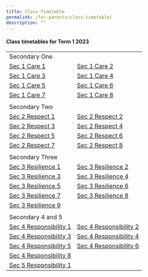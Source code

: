 ```yaml
---
title: Class Timetable
permalink: /for-parents/class-timetable/
description: ""
---
```

#### **Class timetables for Term 1  2023**
|  |  | 
| -------- | -------- | 
| Secondary One |  |
|  [Sec 1 Care 1](/files/Forparents/Timetable/timetable-sec1care1.pdf) | [Sec 1 Care 2](/files/Forparents/Timetable/timetable-sec1care2.pdf)  |
|  [Sec 1 Care 3](/files/Forparents/Timetable/timetable-sec1care3.pdf) | [Sec 1 Care 4](/files/Forparents/Timetable/timetable-sec1care4.pdf)  |
|  [Sec 1 Care 5](/files/Forparents/Timetable/timetable-sec1care5.pdf) | [Sec 1 Care 6](/files/Forparents/Timetable/timetable-sec1care6.pdf)  |
|  [Sec 1 Care 7](/files/Forparents/Timetable/timetable-sec1care7.pdf) | [Sec 1 Care 8](/files/Forparents/Timetable/timetable-sec1care8.pdf)  |
| | |
| Secondary Two  | |
| [Sec 2 Respect 1](/files/Forparents/Timetable/timetable-sec2respect1.pdf)| [Sec 2 Respect 2](/files/Forparents/Timetable/timetable-sec2respect2.pdf) |
| [Sec 2 Respect 3](/files/Forparents/Timetable/timetable-sec2respect3.pdf)| [Sec 2 Respect 4](/files/Forparents/Timetable/timetable-sec2respect4.pdf) |
| [Sec 2 Respect 5](/files/Forparents/Timetable/timetable-sec2respect5.pdf)| [Sec 2 Respect 6](/files/Forparents/Timetable/timetable-sec2respect6.pdf) |
| [Sec 2 Respect 7](/files/Forparents/Timetable/timetable-sec2respect7.pdf)| [Sec 2 Respect 8](/files/Forparents/Timetable/timetable-sec2respect8.pdf) |
| | |
| Secondary Three ||
| [Sec 3 Resilience 1](/files/Forparents/Timetable/timetable-sec3resilience1.pdf) | [Sec 3 Resilience 2](/files/Forparents/Timetable/timetable-sec3resilience2.pdf) |
| [Sec 3 Resilience 3](/files/Forparents/Timetable/timetable-sec3resilience3.pdf) | [Sec 3 Resilience 4](/files/Forparents/Timetable/timetable-sec3resilience4.pdf) |
| [Sec 3 Resilience 5](/files/Forparents/Timetable/timetable-sec3resilience5.pdf) | [Sec 3 Resilience 6](/files/Forparents/Timetable/timetable-sec3resilience6.pdf) |
| [Sec 3 Resilience 7](/files/Forparents/Timetable/timetable-sec3resilience7.pdf) | [Sec 3 Resilience 8](/files/Forparents/Timetable/timetable-sec3resilience8.pdf) |
| [Sec 3 Resilience 9](/files/Forparents/Timetable/timetable-sec3resilience9.pdf) |  |
|  | |
| Secondary 4 and 5 |  |
| [Sec 4 Responsibility 1](/files/Forparents/Timetable/timetable-sec4responsibility1.pdf) | [Sec 4 Responsibility 2](/files/Forparents/Timetable/timetable-sec4responsibility2.pdf) |
| [Sec 4 Responsibility 3](/files/Forparents/Timetable/timetable-sec4responsibility3.pdf) | [Sec 4 Responsibility 4](/files/Forparents/Timetable/timetable-sec4responsibility4.pdf) |
| [Sec 4 Responsibility 5](/files/Forparents/Timetable/timetable-sec4responsibility5.pdf) | [Sec 4 Responsibility 6](/files/Forparents/Timetable/timetable-sec4responsibility6.pdf) |
| [Sec 4 Responsibility 8](/files/Forparents/Timetable/timetable-sec4responsibility8.pdf) | |
| [Sec 5 Responsibility 1](/files/Forparents/Timetable/timetable-sec5responsibility1.pdf) |  |